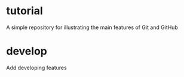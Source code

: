 # tutorial
A simple repository for illustrating the main features of Git and GitHub

# develop
Add developing features
